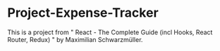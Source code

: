 # Project-Expense-Tracker
This is a project from " React - The Complete Guide (incl Hooks, React Router, Redux) " by Maximilian Schwarzmüller.

